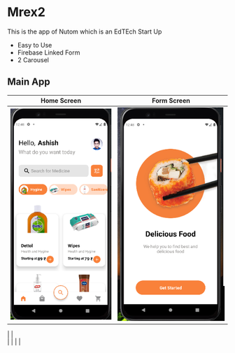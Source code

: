 # Mrex2
This is the app of Nutom which is an EdTEch Start Up 

- Easy to Use
- Firebase Linked Form
- 2 Carousel

## Main App

|                          Home Screen                        |                          Form Screen                          |  
| :-----------------------------------------------------------: | :-----------------------------------------------------------: 
![](/Screenshots/Home.png)| ![](/Screenshots/OnBoarding.png)| 


| |                  
| |
| | 
